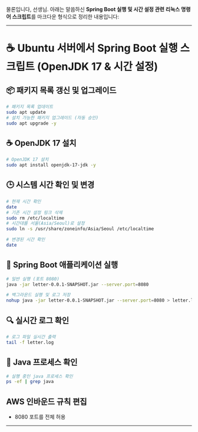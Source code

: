 물론입니다, 선생님. 아래는 말씀하신 **Spring Boot 실행 및 시간 설정 관련 리눅스 명령어 스크립트**를 마크다운 형식으로 정리한 내용입니다:

---

# ☕ Ubuntu 서버에서 Spring Boot 실행 스크립트 (OpenJDK 17 & 시간 설정)

## 📦 패키지 목록 갱신 및 업그레이드
```bash
# 패키지 목록 업데이트
sudo apt update
# 설치 가능한 패키지 업그레이드 (자동 승인)
sudo apt upgrade -y
```

## ☕ OpenJDK 17 설치
```bash
# OpenJDK 17 설치
sudo apt install openjdk-17-jdk -y
```

## 🕒 시스템 시간 확인 및 변경
```bash
# 현재 시간 확인
date
# 기존 시간 설정 링크 삭제
sudo rm /etc/localtime
# 시간대를 서울(Asia/Seoul)로 설정
sudo ln -s /usr/share/zoneinfo/Asia/Seoul /etc/localtime

# 변경된 시간 확인
date
```

## 🚀 Spring Boot 애플리케이션 실행
```bash
# 일반 실행 (포트 8080)
java -jar letter-0.0.1-SNAPSHOT.jar --server.port=8080

# 백그라운드 실행 및 로그 저장
nohup java -jar letter-0.0.1-SNAPSHOT.jar --server.port=8080 > letter.log 2>&1 &
```

## 🔍 실시간 로그 확인
```bash
# 로그 파일 실시간 출력
tail -f letter.log
```

## 🧠 Java 프로세스 확인
```bash
# 실행 중인 java 프로세스 확인
ps -ef | grep java
```

## AWS 인바운드 규칙 편집
- 8080 포트를 전체 허용
---
